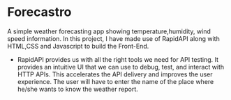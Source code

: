 # Forecastro
A simple weather forecasting app showing temperature,humidity, wind speed information.
In this project, I have made use of RapidAPI along with HTML,CSS and Javascript to build the Front-End.

* RapidAPI provides us with all the right tools we need for API testing. It provides an intuitive UI that we can use to debug, test, and interact with HTTP APIs. This accelerates the API delivery and improves the user experience. The user will have to enter the name of the place where he/she wants to know the weather report.
